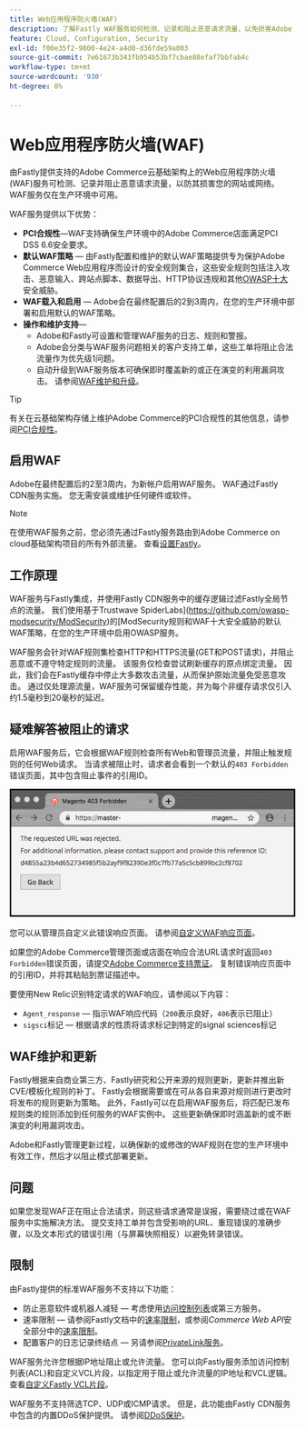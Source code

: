 ```yaml
---
title: Web应用程序防火墙(WAF)
description: 了解Fastly WAF服务如何检测、记录和阻止恶意请求流量，以免损害Adobe Commerce网络或网站。
feature: Cloud, Configuration, Security
exl-id: f00e35f2-9800-4e24-a4d0-d36fde59a003
source-git-commit: 7e61673b343fb954b53bf7cbae88efaf7bbfab4c
workflow-type: tm+mt
source-wordcount: '930'
ht-degree: 0%

---
```


# Web应用程序防火墙(WAF)

由Fastly提供支持的Adobe Commerce云基础架构上的Web应用程序防火墙(WAF)服务可检测、记录并阻止恶意请求流量，以防其损害您的网站或网络。 WAF服务仅在生产环境中可用。

WAF服务提供以下优势：

- **PCI合规性**—WAF支持确保生产环境中的Adobe Commerce店面满足PCI DSS 6.6安全要求。
- **默认WAF策略** — 由Fastly配置和维护的默认WAF策略提供专为保护Adobe Commerce Web应用程序而设计的安全规则集合，这些安全规则包括注入攻击、恶意输入、跨站点脚本、数据导出、HTTP协议违规和其他[OWASP十大](https://owasp.org/www-project-top-ten/)安全威胁。
- **WAF载入和启用** — Adobe会在最终配置后的2到3周内，在您的生产环境中部署和启用默认的WAF策略。
- **操作和维护支持**—
   - Adobe和Fastly可设置和管理WAF服务的日志、规则和警报。
   - Adobe会分类与WAF服务问题相关的客户支持工单，这些工单将阻止合法流量作为优先级1问题。
   - 自动升级到WAF服务版本可确保即时覆盖新的或正在演变的利用漏洞攻击。 请参阅[WAF维护和升级](#waf-maintenance-and-updates)。

>[!TIP]
>
>有关在云基础架构存储上维护Adobe Commerce的PCI合规性的其他信息，请参阅[PCI合规性](https://business.adobe.com/products/magento/pci-compliance.html)。

## 启用WAF

Adobe在最终配置后的2至3周内，为新帐户启用WAF服务。 WAF通过Fastly CDN服务实施。 您无需安装或维护任何硬件或软件。

>[!NOTE]
>
>在使用WAF服务之前，您必须先通过Fastly服务路由到Adobe Commerce on cloud基础架构项目的所有外部流量。 查看[设置Fastly](fastly-configuration.md)。

## 工作原理

WAF服务与Fastly集成，并使用Fastly CDN服务中的缓存逻辑过滤Fastly全局节点的流量。 我们使用基于Trustwave SpiderLabs](https://github.com/owasp-modsecurity/ModSecurity)的[ModSecurity规则和WAF十大安全威胁的默认WAF策略，在您的生产环境中启用OWASP服务。

WAF服务会针对WAF规则集检查HTTP和HTTPS流量(GET和POST请求)，并阻止恶意或不遵守特定规则的流量。 该服务仅检查尝试刷新缓存的原点绑定流量。 因此，我们会在Fastly缓存中停止大多数攻击流量，从而保护原始流量免受恶意攻击。 通过仅处理源流量，WAF服务可保留缓存性能，并为每个非缓存请求仅引入约1.5毫秒到20毫秒的延迟。

## 疑难解答被阻止的请求

启用WAF服务后，它会根据WAF规则检查所有Web和管理员流量，并阻止触发规则的任何Web请求。 当请求被阻止时，请求者会看到一个默认的`403 Forbidden`错误页面，其中包含阻止事件的引用ID。

![WAF错误页](../../assets/cdn/fastly-waf-403-error.png)

您可以从管理员自定义此错误响应页面。 请参阅[自定义WAF响应页面](fastly-custom-response.md#customize-the-waf-error-page)。

如果您的Adobe Commerce管理页面或店面在响应合法URL请求时返回`403 Forbidden`错误页面，请提交[Adobe Commerce支持票证](https://experienceleague.adobe.com/en/docs/commerce-knowledge-base/kb/help-center-guide/magento-help-center-user-guide#support-case)。 复制错误响应页面中的引用ID，并将其粘贴到票证描述中。

要使用New Relic识别特定请求的WAF响应，请参阅以下内容：

- `Agent_response` — 指示WAF响应代码（`200`表示良好，`406`表示已阻止）
- `sigsci`标记 — 根据请求的性质将请求标记到特定的signal sciences标记

## WAF维护和更新

Fastly根据来自商业第三方、Fastly研究和公开来源的规则更新，更新并推出新CVE/模板化规则的补丁。 Fastly会根据需要或在可从各自来源对规则进行更改时将发布的规则更新为策略。 此外，Fastly可以在启用WAF服务后，将匹配已发布规则类的规则添加到任何服务的WAF实例中。 这些更新确保即时涵盖新的或不断演变的利用漏洞攻击。

Adobe和Fastly管理更新过程，以确保新的或修改的WAF规则在您的生产环境中有效工作，然后才以阻止模式部署更新。

## 问题

如果您发现WAF正在阻止合法请求，则这些请求通常是误报，需要绕过或在WAF服务中实施解决方法。 提交支持工单并包含受影响的URL、重现错误的准确步骤，以及文本形式的错误引用（与屏幕快照相反）以避免转录错误。

## 限制

由Fastly提供的标准WAF服务不支持以下功能：

- 防止恶意软件或机器人减轻 — 考虑使用[访问控制列表](./fastly-vcl-allowlist.md)或第三方服务。
- 速率限制 — 请参阅Fastly文档中的[速率限制](https://github.com/fastly/fastly-magento2/blob/master/Documentation/Guides/RATE-LIMITING.md)，或参阅&#x200B;_Commerce Web API_&#x200B;安全部分中的[速率限制](https://developer.adobe.com/commerce/webapi/get-started/rate-limiting/)。
- 配置客户的日志记录终结点 — 另请参阅[PrivateLink服务](../development/privatelink-service.md)。

WAF服务允许您根据IP地址阻止或允许流量。 您可以向Fastly服务添加访问控制列表(ACL)和自定义VCL片段，以指定用于阻止或允许流量的IP地址和VCL逻辑。 查看[自定义Fastly VCL片段](fastly-vcl-custom-snippets.md)。

WAF服务不支持筛选TCP、UDP或ICMP请求。 但是，此功能由Fastly CDN服务中包含的内置DDoS保护提供。 请参阅[DDoS保护](fastly.md#ddos-protection)。
